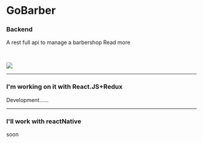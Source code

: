 <h1>GoBarber</h1>
<h3>Backend</h3>
<p>A rest full api to manage a barbershop <a src="https://github.com/jonathanwdev/GoBarber/tree/master/api">Read more</a><p><br>
  <p>
    <img src="images/backend.png" with="450">
  </p>
 <hr>

 <h3>I'm working on it with React.JS+Redux</h3>
 <p>Development......</p>

 <hr>

<h3>I'll work with reactNative</h3>
<p>soon</p>

